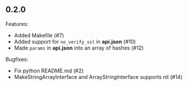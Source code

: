 ## 0.2.0

Features:

 - Added Makefile (#7)
 - Added support for `no_verify_ssl` in **api.json** (#10)
 - Made `params` in **api.json** into an array of hashes (#12)

Bugfixes:

 - Fix python README.md (#2)
 - MakeStringArrayInterface and ArrayStringInterface supports nil (#14)
